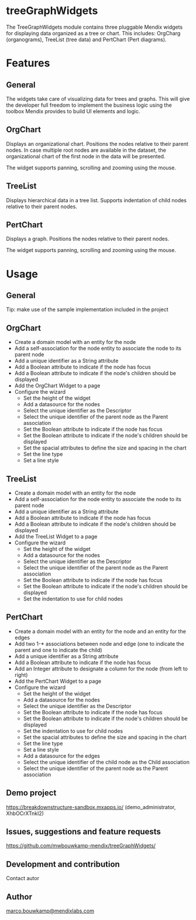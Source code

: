 # treeGraphWidgets
The TreeGraphWidgets module contains three pluggable Mendix widgets for displaying data organized as a tree or chart. This includes: OrgCharg (organograms), TreeList (tree data) and PertChart (Pert diagrams).

# Features
## General
The widgets take care of visualizing data for trees and graphs. This will give the developer full freedom to implement the business logic using the toolbox Mendix provides to build UI elements and logic.

## OrgChart
Displays an organizational chart. Positions the nodes relative to their parent nodes. In case multiple root nodes are available in the dataset, the organizational chart of the first node in the data will be presented.

The widget supports panning, scrolling and zooming using the mouse.

## TreeList
Displays hierarchical data in a tree list. Supports indentation of child nodes relative to their parent nodes.

## PertChart
Displays a graph. Positions the nodes relative to their parent nodes.

The widget supports panning, scrolling and zooming using the mouse.

# Usage

## General
Tip: make use of the sample implementation included in the project

## OrgChart
* Create a domain model with an entity for the node
* Add a self-association for the node entity to associate the node to its parent node
* Add a unique identifier as a String attribute
* Add a Boolean attribute to indicate if the node has focus
* Add a Boolean attribute to indicate if the node's children should be displayed
* Add the OrgChart Widget to a page
* Configure the wizard
    * Set the height of the widget
    * Add a datasource for the nodes
    * Select the unique identifier as the Descriptor
    * Select the unique identifier of the parent node as the Parent association
    * Set the Boolean attribute to indicate if the node has focus
    * Set the Boolean attribute to indicate if the node's children should be displayed
    * Set the spacial attributes to define the size and spacing in the chart
    * Set the line type
    * Set a line style

## TreeList
* Create a domain model with an entity for the node
* Add a self-association for the node entity to associate the node to its parent node
* Add a unique identifier as a String attribute
* Add a Boolean attribute to indicate if the node has focus
* Add a Boolean attribute to indicate if the node's children should be displayed
* Add the TreeList Widget to a page
* Configure the wizard
    * Set the height of the widget
    * Add a datasource for the nodes
    * Select the unique identifier as the Descriptor
    * Select the unique identifier of the parent node as the Parent association
    * Set the Boolean attribute to indicate if the node has focus
    * Set the Boolean attribute to indicate if the node's children should be displayed
    * Set the indentation to use for child nodes

## PertChart
* Create a domain model with an entity for the node and an entity for the edges
* Add two 1-* associations between node and edge (one to indicate the parent and one to indicate the child) 
* Add a unique identifier as a String attribute
* Add a Boolean attribute to indicate if the node has focus
* Add an Integer attribute to designate a column for the node (from left to right)
* Add the PertChart Widget to a page
* Configure the wizard
    * Set the height of the widget
    * Add a datasource for the nodes
    * Select the unique identifier as the Descriptor
    * Set the Boolean attribute to indicate if the node has focus
    * Set the Boolean attribute to indicate if the node's children should be displayed
    * Set the indentation to use for child nodes
    * Set the spacial attributes to define the size and spacing in the chart
    * Set the line type
    * Set a line style
    * Add a datasource for the edges
    * Select the unique identifier of the child node as the Child association
    * Select the unique identifier of the parent node as the Parent association

## Demo project
https://breakdownstructure-sandbox.mxapps.io/
(demo_administrator, XhbOCrXTnkl2)

## Issues, suggestions and feature requests
https://github.com/mwbouwkamp-mendix/treeGraphWidgets/

## Development and contribution
Contact autor

## Author
marco.bouwkamp@mendixlabs.com

